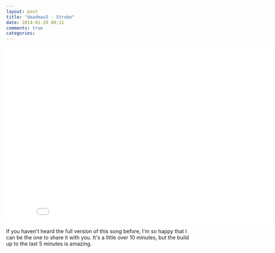 ```yaml
---
layout: post
title: "deadmau5 - Strobe"
date: 2014-01-20 00:11
comments: true
categories:
---
```


<div class="video-container">
  <iframe width="853" height="480" src="//www.youtube.com/embed/tKi9Z-f6qX4" frameborder="0" allowfullscreen></iframe>
</div>

If you haven't heard the full version of this song before, I'm so happy that I can be the one to share it with you. It's a little over 10 minutes, but the build up to the last 5 minutes is amazing.
